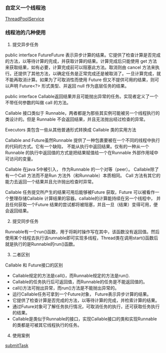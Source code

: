 ### 自定义一个线程池

[ThreadPoolService](./src/main/java/ThreadFactory.java)


### 线程池的几种使用

1. 提交异步任务

public interface Future<V>Future 表示异步计算的结果。它提供了检查计算是否完成的方法，以等待计算的完成，并获取计算的结果。计算完成后只能使用 get 方法来获取结果，如有必要，计算完成前可以阻塞此方法。取消则由 cancel 方法来执行。还提供了其他方法，以确定任务是正常完成还是被取消了。一旦计算完成，就不能再取消计算。如果为了可取消性而使用 Future 但又不提供可用的结果，则可以声明 Future<?> 形式类型、并返回 null 作为底层任务的结果。

public interface Callable<V>返回结果并且可能抛出异常的任务。实现者定义了一个不带任何参数的叫做 call 的方法。 

Callable 接口类似于 Runnable，两者都是为那些其实例可能被另一个线程执行的类设计的。但是 Runnable 不会返回结果，并且无法抛出经过检查的异常。 

Executors 类包含一些从其他普通形式转换成 Callable 类的实用方法

Callable and Future虽然Runnable 提供了一种包裹要被在一个不同的线程中执行的代码的方式。它有一个缺陷， 不能从执行中返回结果。仅有的一种从一个Runnable 的执行中返回值的方式是把结果赋值给一个在Runnable 外部作用域中可访问的变量。

Callable 在java 5中被引入， 作为Runnable 的一个对等（peer）。 Callable除了有一个Call 方法而不是Run 方法外（和Runnable）本质相同。 Call 方法有其它的能力去返回一个结果并且允许抛出检查时异常。

Callable 任务提交所产生的结果可用后能够被Future 获取，Future 可以被看作一个整理存储Callable 计算结果的容器。callable的计算能持续在另一个线程中， 并且任何获取一个Future 结果的尝试都将被阻塞，并且一旦（结果）变得可用，便会返回结果。

2. 提交同步任务

Runnable有一个run()函数，用于将耗时操作写在其中，该函数没有返回值。然后使用某个线程去执行该runnable即可实现多线程，Thread类在调用start()函数后就是执行的是Runnable的run()函数。


3. 二者区别

Callable 和 Future接口的区别

- Callable规定的方法是call()，而Runnable规定的方法是run(). 
- Callable的任务执行后可返回值，而Runnable的任务是不能返回值的。  
- call()方法可抛出异常，而run()方法是不能抛出异常的。 
- 运行Callable任务可拿到一个Future对象， Future表示异步计算的结果。 
- 它提供了检查计算是否完成的方法，以等待计算的完成，并检索计算的结果。 
- 通过Future对象可了解任务执行情况，可取消任务的执行，还可获取任务执行的结果。 
- Callable是类似于Runnable的接口，实现Callable接口的类和实现Runnable的类都是可被其它线程执行的任务。

4. 使用案例

[submitTask](./src/main/java/submittask/MainTask.java)





